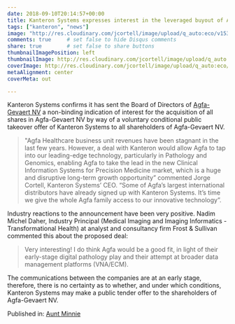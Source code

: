 ```yaml
---
date: 2018-09-10T20:14:57+00:00
title: Kanteron Systems expresses interest in the leveraged buyout of Agfa-Gevaert NV
tags: ["kanteron", "news"]
image: "http://res.cloudinary.com/jcortell/image/upload/q_auto:eco/v1536574049/Media/agfa-872395_960_720.jpg"
comments: true     # set false to hide Disqus comments
share: true        # set false to share buttons
thumbnailImagePosition: left
thumbnailImage: http://res.cloudinary.com/jcortell/image/upload/q_auto:eco/v1536574049/Media/agfa-872395_960_720.jpg
coverImage: http://res.cloudinary.com/jcortell/image/upload/q_auto:eco/v1536574049/Media/agfa-872395_960_720.jpg
metaAlignment: center
coverMeta: out

---
```

Kanteron Systems confirms it has sent the Board of Directors of [Agfa-Gevaert NV](http://www.agfa.com/corporate/) a non-binding indication of interest for the acquisition of all shares in Agfa-Gevaert NV by way of a voluntary conditional public takeover offer of Kanteron Systems to all shareholders of Agfa-Gevaert NV.

<!--more-->

 > "Agfa Healthcare business unit revenues have been stagnant in the last few years. However, a deal with Kanteron would allow Agfa to tap into our leading-edge technology, particularly in Pathology and Genomics, enabling Agfa to take the lead in the new Clinical Information Systems for Precision Medicine market, which is a huge and disruptive long-term growth opportunity” commented Jorge Cortell, Kanteron Systems’ CEO. “Some of Agfa’s largest international distributors have already signed up with Kanteron Systems. It’s time we give the whole Agfa family access to our innovative technology”.

 Industry reactions to the announcement have been very positive. Nadim Michel Daher, Industry Principal (Medical Imaging and Imaging Informatics - Transformational Health) at analyst and consultancy firm Frost & Sullivan commented this about the proposed deal:

 > Very interesting! I do think Agfa would be a good fit, in light of their early-stage digital pathology play and their attempt at broader data management platforms (VNA/ECM).

The communications between the companies are at an early stage, therefore, there is no certainty as to whether, and under which conditions, Kanteron Systems may make a public tender offer to the shareholders of Agfa-Gevaert NV.

Published in:
[Aunt Minnie](https://www.auntminnie.com/index.aspx?sec=log&URL=https%3a%2f%2fwww.auntminnie.com%2findex.aspx%3fSec%3dsup%26Sub%3dpac%26Pag%3ddis%26ItemId%3d121806)
